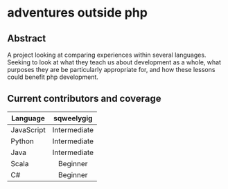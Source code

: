 adventures outside php
======================

Abstract
--------
A project looking at comparing experiences within several languages.  Seeking to look at what they teach us about development as a whole, what purposes they are be particularly appropriate for, and how these lessons could benefit php development.

Current contributors and coverage
---------------------------------
| Language   | sqweelygig   |
| ---------- |:------------:|
| JavaScript | Intermediate |
| Python     | Intermediate |
| Java       | Intermediate |
| Scala      | Beginner     |
| C#         | Beginner     |
